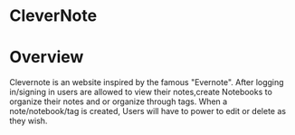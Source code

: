 # CleverNote

# Overview
  Clevernote is an website inspired by the famous "Evernote". After logging in/signing in users are 
  allowed to view their notes,create Notebooks to organize their notes and or organize through tags.
  When a note/notebook/tag is created, Users will have to power to edit or delete as they wish.
